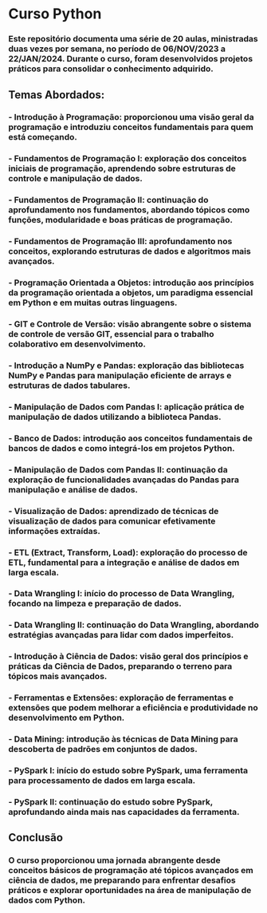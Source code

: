 # Curso Python

### Este repositório documenta uma série de 20 aulas, ministradas duas vezes por semana, no período de 06/NOV/2023 a 22/JAN/2024. Durante o curso, foram desenvolvidos projetos práticos para consolidar o conhecimento adquirido.

## Temas Abordados:

### - **Introdução à Programação:** proporcionou uma visão geral da programação e introduziu conceitos fundamentais para quem está começando.

### - **Fundamentos de Programação I:** exploração dos conceitos iniciais de programação, aprendendo sobre estruturas de controle e manipulação de dados.

### - **Fundamentos de Programação II:** continuação do aprofundamento nos fundamentos, abordando tópicos como funções, modularidade e boas práticas de programação.

### - **Fundamentos de Programação III:** aprofundamento nos conceitos, explorando estruturas de dados e algoritmos mais avançados.

### - **Programação Orientada a Objetos:** introdução aos princípios da programação orientada a objetos, um paradigma essencial em Python e em muitas outras linguagens.

### - **GIT e Controle de Versão:** visão abrangente sobre o sistema de controle de versão GIT, essencial para o trabalho colaborativo em desenvolvimento.

### - **Introdução a NumPy e Pandas:** exploração das bibliotecas NumPy e Pandas para manipulação eficiente de arrays e estruturas de dados tabulares.

### - **Manipulação de Dados com Pandas I:** aplicação prática de manipulação de dados utilizando a biblioteca Pandas.

### - **Banco de Dados:** introdução aos conceitos fundamentais de bancos de dados e como integrá-los em projetos Python.

### - **Manipulação de Dados com Pandas II:** continuação da exploração de funcionalidades avançadas do Pandas para manipulação e análise de dados.

### - **Visualização de Dados:** aprendizado de técnicas de visualização de dados para comunicar efetivamente informações extraídas.

### - **ETL (Extract, Transform, Load):** exploração do processo de ETL, fundamental para a integração e análise de dados em larga escala.

### - **Data Wrangling I:** início do processo de Data Wrangling, focando na limpeza e preparação de dados.

### - **Data Wrangling II:** continuação do Data Wrangling, abordando estratégias avançadas para lidar com dados imperfeitos.

### - **Introdução à Ciência de Dados:** visão geral dos princípios e práticas da Ciência de Dados, preparando o terreno para tópicos mais avançados.

### - **Ferramentas e Extensões:** exploração de ferramentas e extensões que podem melhorar a eficiência e produtividade no desenvolvimento em Python.

### - **Data Mining:** introdução às técnicas de Data Mining para descoberta de padrões em conjuntos de dados.

### - **PySpark I:** início do estudo sobre PySpark, uma ferramenta para processamento de dados em larga escala.

### - **PySpark II:** continuação do estudo sobre PySpark, aprofundando ainda mais nas capacidades da ferramenta.

## Conclusão

### O curso proporcionou uma jornada abrangente desde conceitos básicos de programação até tópicos avançados em ciência de dados, me preparando para enfrentar desafios práticos e explorar oportunidades na área de manipulação de dados com Python.